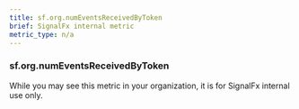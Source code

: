 ```yaml
---
title: sf.org.numEventsReceivedByToken
brief: SignalFx internal metric 
metric_type: n/a
---
```

### sf.org.numEventsReceivedByToken

While you may see this metric in your organization, it is for SignalFx internal use only.
